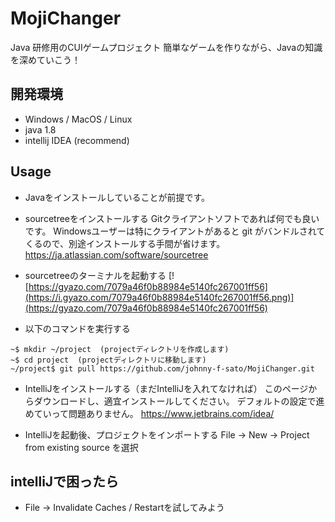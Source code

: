 # MojiChanger
Java 研修用のCUIゲームプロジェクト
簡単なゲームを作りながら、Javaの知識を深めていこう！

## 開発環境
- Windows / MacOS / Linux
- java 1.8
- intellij IDEA (recommend)

## Usage
- Javaをインストールしていることが前提です。

- sourcetreeをインストールする
Gitクライアントソフトであれば何でも良いです。
Windowsユーザーは特にクライアントがあると git がバンドルされてくるので、別途インストールする手間が省けます。
https://ja.atlassian.com/software/sourcetree

- sourcetreeのターミナルを起動する
[![https://gyazo.com/7079a46f0b88984e5140fc267001ff56](https://i.gyazo.com/7079a46f0b88984e5140fc267001ff56.png)](https://gyazo.com/7079a46f0b88984e5140fc267001ff56)

- 以下のコマンドを実行する
```
~$ mkdir ~/project  (projectディレクトリを作成します)
~$ cd project  (projectディレクトリに移動します)
~/project$ git pull https://github.com/johnny-f-sato/MojiChanger.git
```

- IntelliJをインストールする（まだIntelliJを入れてなければ）
このページからダウンロードし、適宜インストールしてください。
デフォルトの設定で進めていって問題ありません。
https://www.jetbrains.com/idea/

- IntelliJを起動後、プロジェクトをインポートする
File -> New -> Project from existing source を選択


## intelliJで困ったら
- File -> Invalidate Caches / Restartを試してみよう
